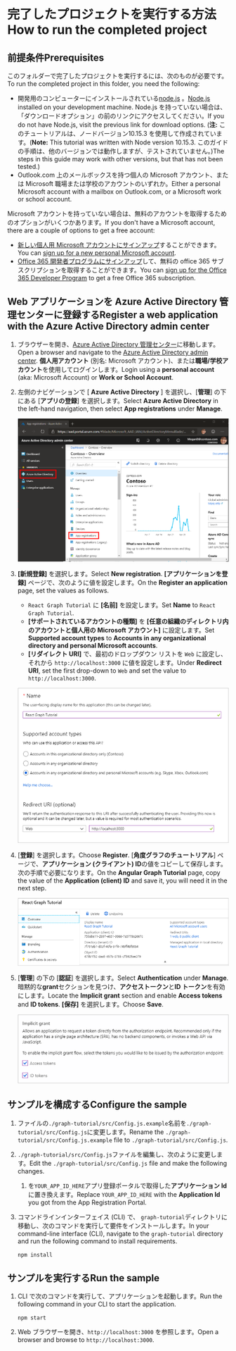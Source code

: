 # <a name="how-to-run-the-completed-project"></a><span data-ttu-id="ec74f-101">完了したプロジェクトを実行する方法</span><span class="sxs-lookup"><span data-stu-id="ec74f-101">How to run the completed project</span></span>

## <a name="prerequisites"></a><span data-ttu-id="ec74f-102">前提条件</span><span class="sxs-lookup"><span data-stu-id="ec74f-102">Prerequisites</span></span>

<span data-ttu-id="ec74f-103">このフォルダーで完了したプロジェクトを実行するには、次のものが必要です。</span><span class="sxs-lookup"><span data-stu-id="ec74f-103">To run the completed project in this folder, you need the following:</span></span>

- <span data-ttu-id="ec74f-104">開発用のコンピューターにインストールされている[node.js](https://nodejs.org) 。</span><span class="sxs-lookup"><span data-stu-id="ec74f-104">[Node.js](https://nodejs.org) installed on your development machine.</span></span> <span data-ttu-id="ec74f-105">Node.js を持っていない場合は、「ダウンロードオプション」の前のリンクにアクセスしてください。</span><span class="sxs-lookup"><span data-stu-id="ec74f-105">If you do not have Node.js, visit the previous link for download options.</span></span> <span data-ttu-id="ec74f-106">(**注:** このチュートリアルは、ノードバージョン10.15.3 を使用して作成されています。</span><span class="sxs-lookup"><span data-stu-id="ec74f-106">(**Note:** This tutorial was written with Node version 10.15.3.</span></span> <span data-ttu-id="ec74f-107">このガイドの手順は、他のバージョンでは動作しますが、テストされていません。)</span><span class="sxs-lookup"><span data-stu-id="ec74f-107">The steps in this guide may work with other versions, but that has not been tested.)</span></span>
- <span data-ttu-id="ec74f-108">Outlook.com 上のメールボックスを持つ個人の Microsoft アカウント、または Microsoft 職場または学校のアカウントのいずれか。</span><span class="sxs-lookup"><span data-stu-id="ec74f-108">Either a personal Microsoft account with a mailbox on Outlook.com, or a Microsoft work or school account.</span></span>

<span data-ttu-id="ec74f-109">Microsoft アカウントを持っていない場合は、無料のアカウントを取得するためのオプションがいくつかあります。</span><span class="sxs-lookup"><span data-stu-id="ec74f-109">If you don't have a Microsoft account, there are a couple of options to get a free account:</span></span>

- <span data-ttu-id="ec74f-110">[新しい個人用 Microsoft アカウントにサインアップ](https://signup.live.com/signup?wa=wsignin1.0&rpsnv=12&ct=1454618383&rver=6.4.6456.0&wp=MBI_SSL_SHARED&wreply=https://mail.live.com/default.aspx&id=64855&cbcxt=mai&bk=1454618383&uiflavor=web&uaid=b213a65b4fdc484382b6622b3ecaa547&mkt=E-US&lc=1033&lic=1)することができます。</span><span class="sxs-lookup"><span data-stu-id="ec74f-110">You can [sign up for a new personal Microsoft account](https://signup.live.com/signup?wa=wsignin1.0&rpsnv=12&ct=1454618383&rver=6.4.6456.0&wp=MBI_SSL_SHARED&wreply=https://mail.live.com/default.aspx&id=64855&cbcxt=mai&bk=1454618383&uiflavor=web&uaid=b213a65b4fdc484382b6622b3ecaa547&mkt=E-US&lc=1033&lic=1).</span></span>
- <span data-ttu-id="ec74f-111">[Office 365 開発者プログラムにサインアップ](https://developer.microsoft.com/office/dev-program)して、無料の office 365 サブスクリプションを取得することができます。</span><span class="sxs-lookup"><span data-stu-id="ec74f-111">You can [sign up for the Office 365 Developer Program](https://developer.microsoft.com/office/dev-program) to get a free Office 365 subscription.</span></span>

## <a name="register-a-web-application-with-the-azure-active-directory-admin-center"></a><span data-ttu-id="ec74f-112">Web アプリケーションを Azure Active Directory 管理センターに登録する</span><span class="sxs-lookup"><span data-stu-id="ec74f-112">Register a web application with the Azure Active Directory admin center</span></span>

1. <span data-ttu-id="ec74f-113">ブラウザーを開き、[Azure Active Directory 管理センター](https://aad.portal.azure.com)に移動します。</span><span class="sxs-lookup"><span data-stu-id="ec74f-113">Open a browser and navigate to the [Azure Active Directory admin center](https://aad.portal.azure.com).</span></span> <span data-ttu-id="ec74f-114">**個人用アカウント** (別名: Microsoft アカウント)、または**職場/学校アカウント**を使用してログインします。</span><span class="sxs-lookup"><span data-stu-id="ec74f-114">Login using a **personal account** (aka: Microsoft Account) or **Work or School Account**.</span></span>

1. <span data-ttu-id="ec74f-115">左側のナビゲーションで [ **Azure Active Directory** ] を選択し、[**管理**] の下にある [**アプリの登録**] を選択します。</span><span class="sxs-lookup"><span data-stu-id="ec74f-115">Select **Azure Active Directory** in the left-hand navigation, then select **App registrations** under **Manage**.</span></span>

    ![<span data-ttu-id="ec74f-116">アプリの登録のスクリーンショット</span><span class="sxs-lookup"><span data-stu-id="ec74f-116">A screenshot of the App registrations</span></span> ](/tutorial/images/aad-portal-app-registrations.png)

1. <span data-ttu-id="ec74f-117">**[新規登録]** を選択します。</span><span class="sxs-lookup"><span data-stu-id="ec74f-117">Select **New registration**.</span></span> <span data-ttu-id="ec74f-118">**[アプリケーションを登録]** ページで、次のように値を設定します。</span><span class="sxs-lookup"><span data-stu-id="ec74f-118">On the **Register an application** page, set the values as follows.</span></span>

    - <span data-ttu-id="ec74f-119">`React Graph Tutorial` に **[名前]** を設定します。</span><span class="sxs-lookup"><span data-stu-id="ec74f-119">Set **Name** to `React Graph Tutorial`.</span></span>
    - <span data-ttu-id="ec74f-120">**[サポートされているアカウントの種類]** を **[任意の組織のディレクトリ内のアカウントと個人用の Microsoft アカウント]** に設定します。</span><span class="sxs-lookup"><span data-stu-id="ec74f-120">Set **Supported account types** to **Accounts in any organizational directory and personal Microsoft accounts**.</span></span>
    - <span data-ttu-id="ec74f-121">**[リダイレクト URI]** で、最初のドロップダウン リストを `Web` に設定し、それから `http://localhost:3000` に値を設定します。</span><span class="sxs-lookup"><span data-stu-id="ec74f-121">Under **Redirect URI**, set the first drop-down to `Web` and set the value to `http://localhost:3000`.</span></span>

    ![[アプリケーションの登録] ページのスクリーンショット](/tutorial/images/aad-register-an-app.png)

1. <span data-ttu-id="ec74f-123">[**登録**] を選択します。</span><span class="sxs-lookup"><span data-stu-id="ec74f-123">Choose **Register**.</span></span> <span data-ttu-id="ec74f-124">[**角度グラフのチュートリアル**] ページで、**アプリケーション (クライアント) ID**の値をコピーして保存します。次の手順で必要になります。</span><span class="sxs-lookup"><span data-stu-id="ec74f-124">On the **Angular Graph Tutorial** page, copy the value of the **Application (client) ID** and save it, you will need it in the next step.</span></span>

    ![新しいアプリの登録のアプリケーション ID のスクリーンショット](/tutorial/images/aad-application-id.png)

1. <span data-ttu-id="ec74f-126">[**管理**] の下の [**認証**] を選択します。</span><span class="sxs-lookup"><span data-stu-id="ec74f-126">Select **Authentication** under **Manage**.</span></span> <span data-ttu-id="ec74f-127">暗黙的な**grant**セクションを見つけ、**アクセストークン**と**ID トークン**を有効にします。</span><span class="sxs-lookup"><span data-stu-id="ec74f-127">Locate the **Implicit grant** section and enable **Access tokens** and **ID tokens**.</span></span> <span data-ttu-id="ec74f-128">**[保存]** を選択します。</span><span class="sxs-lookup"><span data-stu-id="ec74f-128">Choose **Save**.</span></span>

    ![暗黙的な grant セクションのスクリーンショット](/tutorial/images/aad-implicit-grant.png)

## <a name="configure-the-sample"></a><span data-ttu-id="ec74f-130">サンプルを構成する</span><span class="sxs-lookup"><span data-stu-id="ec74f-130">Configure the sample</span></span>

1. <span data-ttu-id="ec74f-131">ファイルの`./graph-tutorial/src/Config.js.example`名前を`./graph-tutorial/src/Config.js`に変更します。</span><span class="sxs-lookup"><span data-stu-id="ec74f-131">Rename the `./graph-tutorial/src/Config.js.example` file to `./graph-tutorial/src/Config.js`.</span></span>
1. <span data-ttu-id="ec74f-132">`./graph-tutorial/src/Config.js`ファイルを編集し、次のように変更します。</span><span class="sxs-lookup"><span data-stu-id="ec74f-132">Edit the `./graph-tutorial/src/Config.js` file and make the following changes.</span></span>
    1. <span data-ttu-id="ec74f-133">を`YOUR_APP_ID_HERE`アプリ登録ポータルで取得した**アプリケーション Id**に置き換えます。</span><span class="sxs-lookup"><span data-stu-id="ec74f-133">Replace `YOUR_APP_ID_HERE` with the **Application Id** you got from the App Registration Portal.</span></span>
1. <span data-ttu-id="ec74f-134">コマンドラインインターフェイス (CLI) で、 `graph-tutorial`ディレクトリに移動し、次のコマンドを実行して要件をインストールします。</span><span class="sxs-lookup"><span data-stu-id="ec74f-134">In your command-line interface (CLI), navigate to the `graph-tutorial` directory and run the following command to install requirements.</span></span>

    ```Shell
    npm install
    ```

## <a name="run-the-sample"></a><span data-ttu-id="ec74f-135">サンプルを実行する</span><span class="sxs-lookup"><span data-stu-id="ec74f-135">Run the sample</span></span>

1. <span data-ttu-id="ec74f-136">CLI で次のコマンドを実行して、アプリケーションを起動します。</span><span class="sxs-lookup"><span data-stu-id="ec74f-136">Run the following command in your CLI to start the application.</span></span>

    ```Shell
    npm start
    ```

1. <span data-ttu-id="ec74f-137">Web ブラウザーを開き、`http://localhost:3000` を参照します。</span><span class="sxs-lookup"><span data-stu-id="ec74f-137">Open a browser and browse to `http://localhost:3000`.</span></span>